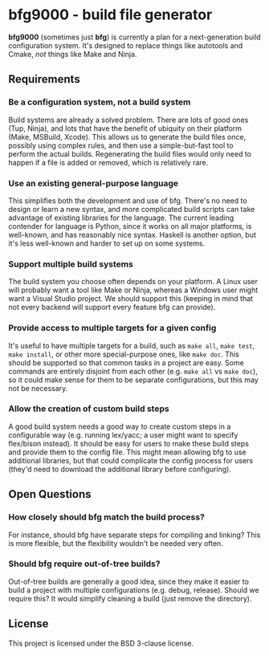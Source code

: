 # bfg9000 - build file generator

**bfg9000** (sometimes just **bfg**) is currently a plan for a next-generation
build configuration system. It's designed to replace things like autotools and
Cmake, *not* things like Make and Ninja.

## Requirements

### Be a configuration system, not a build system

Build systems are already a solved problem. There are lots of good ones (Tup,
Ninja), and lots that have the benefit of ubiquity on their platform (Make,
MSBuild, Xcode). This allows us to generate the build files once, possibly using
complex rules, and then use a simple-but-fast tool to perform the actual builds.
Regenerating the build files would only need to happen if a file is added or
removed, which is relatively rare.

### Use an existing general-purpose language

This simplifies both the development and use of bfg. There's no need to design
or learn a new syntax, and more complicated build scripts can take advantage of
existing libraries for the language. The current leading contender for language
is Python, since it works on all major platforms, is well-known, and has
reasonably nice syntax. Haskell is another option, but it's less well-known and
harder to set up on some systems.

### Support multiple build systems

The build system you choose often depends on your platform. A Linux user will
probably want a tool like Make or Ninja, whereas a Windows user might want a
Visual Studio project. We should support this (keeping in mind that not every
backend will support every feature bfg can provide).

### Provide access to multiple targets for a given config

It's useful to have multiple targets for a build, such as `make all`,
`make test`, `make install`, or other more special-purpose ones, like
`make doc`. This should be supported so that common tasks in a project are easy.
Some commands are entirely disjoint from each other (e.g. `make all` vs
`make doc`), so it could make sense for them to be separate configurations, but
this may not be necessary.

### Allow the creation of custom build steps

A good build system needs a good way to create custom steps in a configurable
way (e.g. running lex/yacc; a user might want to specify flex/bison instead). It
should be easy for users to make these build steps and provide them to the
config file. This might mean allowing bfg to use additional libraries, but that
could complicate the config process for users (they'd need to download the
additional library before configuring).

## Open Questions

### How closely should bfg match the build process?

For instance, should bfg have separate steps for compiling and linking? This is
more flexible, but the flexibility wouldn't be needed very often.

### Should bfg require out-of-tree builds?

Out-of-tree builds are generally a good idea, since they make it easier to build
a project with multiple configurations (e.g. debug, release). Should we require
this? It would simplify cleaning a build (just remove the directory).

## License

This project is licensed under the BSD 3-clause license.
